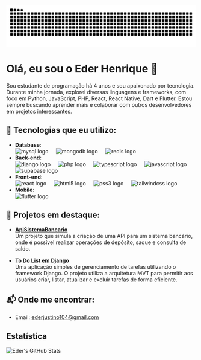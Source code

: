 
<img src="https://raw.githubusercontent.com/EderH3nr963/EderH3nr963/output/snake.svg" alt="Snake animation" />

###

# Olá, eu sou o Eder Henrique 👋

Sou estudante de programação há 4 anos e sou apaixonado por tecnologia. Durante minha jornada, explorei diversas linguagens e frameworks, com foco em Python, JavaScript, PHP, React, React Native, Dart e Flutter. Estou sempre buscando aprender mais e colaborar com outros desenvolvedores em projetos interessantes.

## 🚀 Tecnologias que eu utilizo:
- **Database**:
  <br>
  <img src="https://cdn.jsdelivr.net/gh/devicons/devicon/icons/mysql/mysql-original.svg" height="40" alt="mysql logo"  />
  <img width="12" />
  <img src="https://cdn.jsdelivr.net/gh/devicons/devicon/icons/mongodb/mongodb-original.svg" height="40" alt="mongodb logo"  />
  <img width="12" />
  <img src="https://cdn.jsdelivr.net/gh/devicons/devicon/icons/redis/redis-original.svg" height="40" alt="redis logo"  />
- **Back-end**:
  <br>
  <img src="https://cdn.jsdelivr.net/gh/devicons/devicon/icons/django/django-plain.svg" height="40" alt="django logo"  />
  <img width="12" />
  <img src="https://cdn.jsdelivr.net/gh/devicons/devicon/icons/php/php-original.svg" height="40" alt="php logo"  />
  <img width="12" />
  <img src="https://cdn.jsdelivr.net/gh/devicons/devicon/icons/typescript/typescript-original.svg" height="40" alt="typescript logo"  />
  <img width="12" />
  <img src="https://cdn.jsdelivr.net/gh/devicons/devicon/icons/javascript/javascript-original.svg" height="40" alt="javascript logo"  />
  <img width="12" />
  <img src="https://skillicons.dev/icons?i=supabase" height="40" alt="supabase logo"  />
- **Front-end**:
  <br>
  <img src="https://cdn.jsdelivr.net/gh/devicons/devicon/icons/react/react-original.svg" height="40" alt="react logo"  />
  <img width="12" />
  <img src="https://cdn.jsdelivr.net/gh/devicons/devicon/icons/html5/html5-original.svg" height="40" alt="html5 logo"  />
  <img width="12" />
  <img src="https://cdn.jsdelivr.net/gh/devicons/devicon/icons/css3/css3-original.svg" height="40" alt="css3 logo"  />
  <img width="12" />
  <img src="https://cdn.jsdelivr.net/gh/devicons/devicon/icons/tailwindcss/tailwindcss-original-wordmark.svg" height="40" alt="tailwindcss logo"  />
  <img width="12" />
- **Mobile**:
  <br>
  <img src="https://cdn.jsdelivr.net/gh/devicons/devicon/icons/flutter/flutter-original.svg" height="40" alt="flutter logo"  />
  <img width="12" />

## 📂 Projetos em destaque:
- **[ApiSistemaBancario](https://github.com/EderH3nr963/apiSistemaBancario.git)**  
  Um projeto que simula a criação de uma API para um sistema bancário, onde é possível realizar operações de depósito, saque e consulta de saldo.

- **[To Do List em Django](https://github.com/EderH3nr963/toDoListDjango.git)**  
Uma aplicação simples de gerenciamento de tarefas utilizando o framework Django. O projeto utiliza a arquitetura MVT para permitir aos usuários criar, listar, atualizar e excluir tarefas de forma eficiente.

## 📬 Onde me encontrar:
- Email: ederjustino104@gmail.com

## Estatística
![Eder's GitHub Stats](https://github-readme-stats.vercel.app/api?username=EderH3nr963&show_icons=true&theme=dark)






